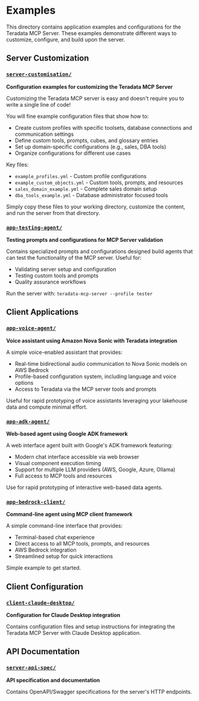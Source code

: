# Examples

This directory contains application examples and configurations for the Teradata MCP Server. These examples demonstrate different ways to customize, configure, and build upon the server.

## Server Customization

### [`server-customisation/`](./server-customisation/)
**Configuration examples for customizing the Teradata MCP Server**

Customizing the Teradata MCP server is easy and doesn't require you to write a single line of code!

You will fine example configuration files that show how to:

- Create custom profiles with specific toolsets, database connections and communication settings
- Define custom tools, prompts, cubes, and glossary entries
- Set up domain-specific configurations (e.g., sales, DBA tools)
- Organize configurations for different use cases

Key files:
- `example_profiles.yml` - Custom profile configurations
- `example_custom_objects.yml` - Custom tools, prompts, and resources
- `sales_domain_example.yml` - Complete sales domain setup
- `dba_tools_example.yml` - Database administrator focused tools

Simply copy these files to your working directory, customize the content, and run the server from that directory.

### [`app-testing-agent/`](./app-testing-agent/)
**Testing prompts and configurations for MCP Server validation**

Contains specialized prompts and configurations designed build agents that can test the functionality of the MCP server. Useful for:
- Validating server setup and configuration
- Testing custom tools and prompts
- Quality assurance workflows

Run the server with: `teradata-mcp-server --profile tester`

## Client Applications

### [`app-voice-agent/`](./app-voice-agent/)
**Voice assistant using Amazon Nova Sonic with Teradata integration**

A simple voice-enabled assistant that provides:
- Real-time bidirectional audio communication to Nova Sonic models on AWS Bedrock
- Profile-based configuration system, including language and voice options
- Access to Teradata via the MCP server tools and prompts

Useful for rapid prototyping of voice assistants leveraging your lakehouse data and compute minimal effort.

### [`app-adk-agent/`](./app-adk-agent/)
**Web-based agent using Google ADK framework**

A web interface agent built with Google's ADK framework featuring:
- Modern chat interface accessible via web browser
- Visual component execution timing
- Support for multiple LLM providers (AWS, Google, Azure, Ollama)
- Full access to MCP tools and resources

Use for rapid prototyping of interactive web-based data agents.

### [`app-bedrock-client/`](./app-bedrock-client/)
**Command-line agent using MCP client framework**

A simple command-line interface that provides:
- Terminal-based chat experience
- Direct access to all MCP tools, prompts, and resources
- AWS Bedrock integration
- Streamlined setup for quick interactions

Simple example to get started.

## Client Configuration

### [`client-claude-desktop/`](./client-claude-desktop/)
**Configuration for Claude Desktop integration**

Contains configuration files and setup instructions for integrating the Teradata MCP Server with Claude Desktop application.

## API Documentation

### [`server-api-spec/`](./server-api-spec/)
**API specification and documentation**

Contains OpenAPI/Swagger specifications for the server's HTTP endpoints.
